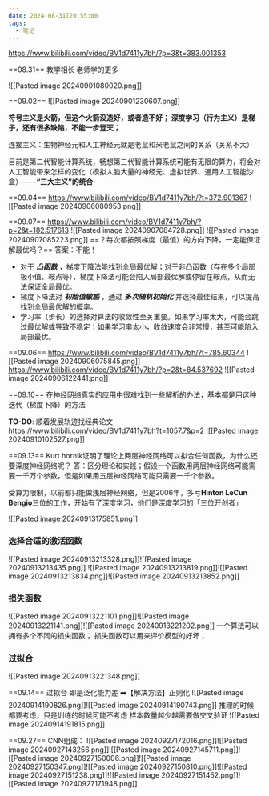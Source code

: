 ```yaml
---
date: 2024-08-31T20:55:00
tags:
  - 笔记
---
```

https://www.bilibili.com/video/BV1d7411y7bh/?p=3&t=383.001353

==08.31==
教学相长 老师学的更多

![[Pasted image 20240901080020.png]]

==09.02==
![[Pasted image 20240901230607.png]]

**符号主义是火箭，但这个火箭没造好，或者造不好；
深度学习（行为主义）是梯子，还有很多缺陷，不能一步登天；**

连接主义：生物神经元和人工神经元就是老鼠和米老鼠之间的关系（关系不大）

目前是第二代智能计算系统，畅想第三代智能计算系统可能有无限的算力，将会对人工智能带来怎样的变化（模拟人脑大量的神经元、虚拟世界、通用人工智能沙盒）——**“三大主义”的统合**

==09.04==
https://www.bilibili.com/video/BV1d7411y7bh/?t=372.901367
![[Pasted image 20240906080953.png]]

==09.07==
 https://www.bilibili.com/video/BV1d7411y7bh/?p=2&t=182.517613
 ![[Pasted image 20240907084728.png]]
  ![[Pasted image 20240907085223.png]]
  ==？每次都按照梯度（最值）的方向下降，一定能保证解最优吗？==
  答案：不能！
  + 对于 ***凸函数*** ，梯度下降法能找到全局最优解；对于非凸函数（存在多个局部极小值、鞍点等），梯度下降法可能会陷入局部最优解或停留在鞍点，从而无法保证全局最优。
  + 梯度下降法对 ***初始值敏感*** ，通过 ***多次随机初始化*** 并选择最佳结果，可以提高找到全局最优解的概率。
  + 学习率（步长）的选择对算法的收敛性至关重要。如果学习率太大，可能会跳过最优解或导致不稳定；如果学习率太小，收敛速度会非常慢，甚至可能陷入局部最优。
  
==09.06==
https://www.bilibili.com/video/BV1d7411y7bh/?t=785.60344
![[Pasted image 20240906075845.png]] 
https://www.bilibili.com/video/BV1d7411y7bh/?p=2&t=84.537692
![[Pasted image 20240906122441.png]]

==09.10==
在神经网络真实的应用中很难找到一些解析的办法，基本都是用这种迭代（梯度下降）的方法

**TO-DO**: 顺着发展轨迹找经典论文
https://www.bilibili.com/video/BV1d7411y7bh?t=1057.7&p=2
![[Pasted image 20240910102527.png]]

==09.13==
Kurt hornik证明了理论上两层神经网络可以拟合任何函数，为什么还要深度神经网络呢？
答：区分理论和实践；假设一个函数用两层神经网络可能需要一千万个参数，但是如果用五层神经网络可能只需要一千个参数。

受算力限制，以前都只能做浅层神经网络，但是2006年，多亏**Hinton LeCun Bengio**三位的工作，开始有了深度学习，他们是深度学习的「三位开创者」

![[Pasted image 20240913175851.png]]
### 选择合适的激活函数
![[Pasted image 20240913213328.png]]![[Pasted image 20240913213435.png]]
![[Pasted image 20240913213819.png]]![[Pasted image 20240913213834.png]]![[Pasted image 20240913213852.png]]
### 损失函数
![[Pasted image 20240913221101.png]]![[Pasted image 20240913221141.png]]![[Pasted image 20240913221202.png]]
一个算法可以拥有多个不同的损失函数；
损失函数可以用来评价模型的好坏；
### 过拟合
![[Pasted image 20240913221348.png]]

==09.14==
过拟合 即是泛化能力差 ➡️【解决方法】正则化
![[Pasted image 20240914190826.png]]![[Pasted image 20240914190743.png]]
推理的时候都要考虑，只是训练的时候可能不考虑
样本数量越少越需要做交叉验证
![[Pasted image 20240914191815.png]]

==09.27==
CNN组成：
![[Pasted image 20240927172016.png]]![[Pasted image 20240927143256.png]]![[Pasted image 20240927145711.png]]![[Pasted image 20240927150006.png]]![[Pasted image 20240927150347.png]]![[Pasted image 20240927150810.png]]![[Pasted image 20240927151238.png]]![[Pasted image 20240927151452.png]]![[Pasted image 20240927171948.png]]

